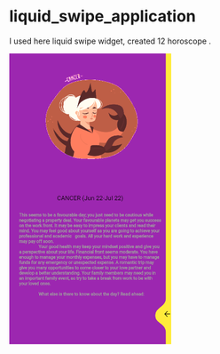 # liquid_swipe_application

I used here liquid swipe widget, created 12 horoscope .

![github](ss/1.png)
